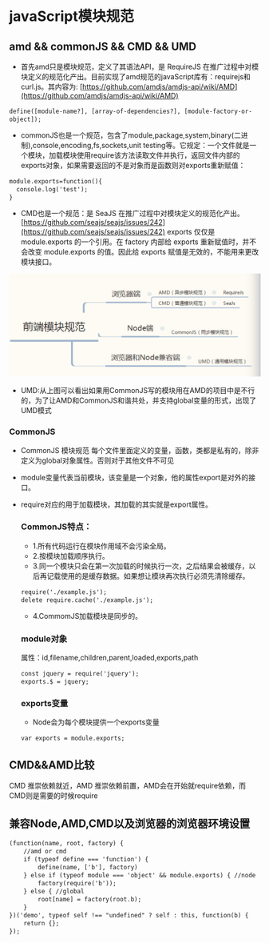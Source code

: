 # javaScript模块规范

## amd && commonJS && CMD && UMD
- 首先amd只是模块规范，定义了其语法API，是 RequireJS 在推广过程中对模块定义的规范化产出。目前实现了amd规范的javaScript库有：requirejs和curl.js。其内容为: [https://github.com/amdjs/amdjs-api/wiki/AMD](https://github.com/amdjs/amdjs-api/wiki/AMD)
```
define([module-name?], [array-of-dependencies?], [module-factory-or-object]);
```

- commonJS也是一个规范，包含了module,package,system,binary(二进制),console,encoding,fs,sockets,unit testing等。它规定：一个文件就是一个模块，加载模块使用require该方法读取文件并执行，返回文件内部的exports对象，如果需要返回的不是对象而是函数则对exports重新赋值：
```
module.exports=function(){
  console.log('test');
}
```

- CMD也是一个规范：是 SeaJS 在推广过程中对模块定义的规范化产出。[https://github.com/seajs/seajs/issues/242](https://github.com/seajs/seajs/issues/242)
exports 仅仅是 module.exports 的一个引用。在 factory 内部给 exports 重新赋值时，并不会改变 module.exports 的值。因此给 exports 赋值是无效的，不能用来更改模块接口。

![前端模块规范](./js.jpg)

- UMD:从上图可以看出如果用CommonJS写的模块用在AMD的项目中是不行的，为了让AMD和CommonJS和谐共处，并支持global变量的形式，出现了UMD模式


### CommonJS 
- CommonJS 模块规范 每个文件里面定义的变量，函数，类都是私有的，除非定义为global对象属性。否则对于其他文件不可见
- module变量代表当前模块，该变量是一个对象，他的属性export是对外的接口。
- require对应的用于加载模块，其加载的其实就是export属性。

  ### CommonJS特点：
  - 1.所有代码运行在模块作用域不会污染全局。
  - 2.按模块加载顺序执行。
  - 3.同一个模块只会在第一次加载的时候执行一次，之后结果会被缓存，以后再记载使用的是缓存数据。如果想让模块再次执行必须先清除缓存。
  ```
  require('./example.js');
  delete require.cache('./example.js');
  ```

  - 4.CommomJS加载模块是同步的。

  ### module对象
  属性：id,filename,children,parent,loaded,exports,path
  ```
  const jquery = require('jquery');
  exports.$ = jquery;
  ```

  ### exports变量
  - Node会为每个模块提供一个exports变量
  ```
  var exports = module.exports;
  ```

## CMD&&AMD比较
CMD 推崇依赖就近，AMD 推崇依赖前置，AMD会在开始就require依赖，而CMD则是需要的时候require



## 兼容Node,AMD,CMD以及浏览器的浏览器环境设置
```
(function(name, root, factory) {
    //amd or cmd
    if (typeof define === 'function') {
        define(name, ['b'], factory)
    } else if (typeof module === 'object' && module.exports) { //node
        factory(require('b'));
    } else { //global
        root[name] = factory(root.b);
    }
})('demo', typeof self !== "undefined" ? self : this, function(b) {
    return {};
});
```

